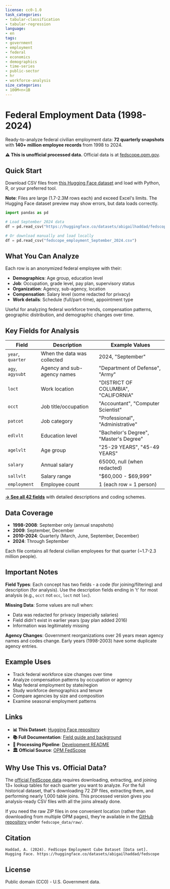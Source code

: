 ```yaml
---
license: cc0-1.0
task_categories:
- tabular-classification
- tabular-regression
language:
- en
tags:
- government
- employment
- federal
- economics
- demographics
- time-series
- public-sector
- hr
- workforce-analysis
size_categories:
- 100M<n<1B
---
```


# Federal Employment Data (1998-2024)

Ready-to-analyze federal civilian employment data: **72 quarterly snapshots** with **140+ million employee records** from 1998 to 2024.

**⚠️ This is unofficial processed data.** Official data is at [fedscope.opm.gov](https://www.fedscope.opm.gov/).

## Quick Start

Download CSV files from [this Hugging Face dataset](https://huggingface.co/datasets/abigailhaddad/fedscope/tree/main) and load with Python, R, or your preferred tool.

**Note**: Files are large (1.7-2.3M rows each) and exceed Excel's limits. The Hugging Face dataset preview may show errors, but data loads correctly.

```python
import pandas as pd

# Load September 2024 data
df = pd.read_csv("https://huggingface.co/datasets/abigailhaddad/fedscope/resolve/main/fedscope_employment_September_2024.csv")

# Or download manually and load locally
df = pd.read_csv("fedscope_employment_September_2024.csv")
```

## What You Can Analyze

Each row is an anonymized federal employee with their:
- **Demographics**: Age group, education level
- **Job**: Occupation, grade level, pay plan, supervisory status  
- **Organization**: Agency, sub-agency, location
- **Compensation**: Salary level (some redacted for privacy)
- **Work details**: Schedule (full/part-time), appointment type

Useful for analyzing federal workforce trends, compensation patterns, geographic distribution, and demographic changes over time.

## Key Fields for Analysis

| Field | Description | Example Values |
|-------|-------------|----------------|
| `year`, `quarter` | When the data was collected | 2024, "September" |
| `agy`, `agysubt` | Agency and sub-agency names | "Department of Defense", "Army" |
| `loct` | Work location | "DISTRICT OF COLUMBIA", "CALIFORNIA" |
| `occt` | Job title/occupation | "Accountant", "Computer Scientist" |
| `patcot` | Job category | "Professional", "Administrative" |
| `edlvlt` | Education level | "Bachelor's Degree", "Master's Degree" |
| `agelvlt` | Age group | "25-29 YEARS", "45-49 YEARS" |
| `salary` | Annual salary | 65000, null (when redacted) |
| `sallvlt` | Salary range | "$60,000 - $69,999" |
| `employment` | Employee count | 1 (each row = 1 person) |

**[→ See all 42 fields](https://abigailhaddad.github.io/fedscope_employment/)** with detailed descriptions and coding schemes.

## Data Coverage

- **1998-2008**: September only (annual snapshots)
- **2009**: September, December  
- **2010-2024**: Quarterly (March, June, September, December)
- **2024**: Through September

Each file contains all federal civilian employees for that quarter (~1.7-2.3 million people).

## Important Notes

**Field Types**: Each concept has two fields - a code (for joining/filtering) and description (for analysis). Use the description fields ending in 't' for most analysis (e.g., `occt` not `occ`, `loct` not `loc`).

**Missing Data**: Some values are null when:
- Data was redacted for privacy (especially salaries)
- Field didn't exist in earlier years (pay plan added 2016)
- Information was legitimately missing

**Agency Changes**: Government reorganizations over 26 years mean agency names and codes change. Early years (1998-2003) have some duplicate agency entries.

## Example Uses

- Track federal workforce size changes over time
- Analyze compensation patterns by occupation or agency
- Map federal employment by state/region
- Study workforce demographics and tenure
- Compare agencies by size and composition
- Examine seasonal employment patterns

## Links

- **📊 This Dataset**: [Hugging Face repository](https://huggingface.co/datasets/abigailhaddad/fedscope)
- **📚 Full Documentation**: [Field guide and background](https://abigailhaddad.github.io/fedscope_employment/)
- **🔧 Processing Pipeline**: [Development README](https://github.com/abigailhaddad/fedscope_employment/blob/main/README-DEVELOPMENT.md)
- **🏛️ Official Source**: [OPM FedScope](https://www.fedscope.opm.gov/)

## Why Use This vs. Official Data?

The [official FedScope data](https://www.opm.gov/data/datasets/) requires downloading, extracting, and joining 13+ lookup tables for each quarter you want to analyze. For the full historical dataset, that's downloading 72 ZIP files, extracting them, and performing nearly 1,000 table joins. This processed version gives you analysis-ready CSV files with all the joins already done.

If you need the raw ZIP files in one convenient location (rather than downloading from multiple OPM pages), they're available in the [GitHub repository](https://github.com/abigailhaddad/fedscope_employment) under `fedscope_data/raw/`.

## Citation

```
Haddad, A. (2024). FedScope Employment Cube Dataset [Data set]. 
Hugging Face. https://huggingface.co/datasets/abigailhaddad/fedscope
```

## License

Public domain (CC0) - U.S. Government data.